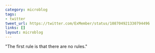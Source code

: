 ```yaml
---
category: microblog
tags:
- twitter
tweet_url: https://twitter.com/ExMember/status/108704921330794496
links: []
layout: microblog
---
```

"The first rule is that there are no rules."
